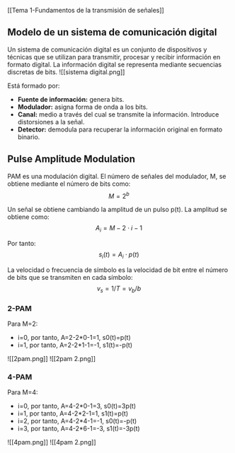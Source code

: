 [[Tema 1-Fundamentos de la transmisión de señales]]

## Modelo de un sistema de comunicación digital
Un sistema de comunicación digital es un conjunto de dispositivos y técnicas que se utilizan para transmitir, procesar y recibir información en formato digital. La información digital se representa mediante secuencias discretas de bits.
![[sistema digital.png]]

Está formado por:
+ **Fuente de información:** genera bits.
+ **Modulador:** asigna forma de onda a los bits.
+ **Canal:** medio a través del cual se transmite la información. Introduce distorsiones a la señal.
+ **Detector:** demodula para recuperar la información original en formato binario.

## Pulse Amplitude Modulation
PAM es una modulación digital. El número de señales del modulador, M, se obtiene mediante el número de bits como:
$$M=2^b$$

Un señal se obtiene cambiando la amplitud de un pulso p(t). La amplitud se obtiene como:
$$A_{i}=M-2 \cdot i -1$$

Por tanto:
$$s_i(t) = A_{i} \cdot p(t)$$

La velocidad o frecuencia de símbolo es la velocidad de bit entre el número de bits que se transmiten en cada símbolo:
$$v_s=1/T=v_b/b$$

### 2-PAM
Para M=2:

+ i=0, por tanto, A=2-2\*0-1=1, s0(t)=p(t)
+ i=1, por tanto, A=2-2\*1-1=-1, s1(t)=-p(t)

![[2pam.png]]
![[2pam 2.png]]

### 4-PAM
Para M=4:

+ i=0, por tanto, A=4-2\*0-1=3, s0(t)=3p(t)
+ i=1, por tanto, A=4-2\*2-1=1, s1(t)=p(t)
+ i=2, por tanto, A=4-2\*4-1=-1, s0(t)=-p(t)
+ i=3, por tanto, A=4-2\*6-1=-3, s1(t)=-3p(t)

![[4pam.png]]
![[4pam 2.png]]
